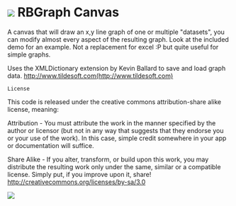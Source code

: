 # ![](https://raw.github.com/alexrestrepo/RBComposer/master/class.png) RBGraph Canvas

A canvas that will draw an x,y line graph of one or multiple "datasets", you can modify almost every aspect of the resulting graph. Look at the included demo for an example.
Not a replacement for excel :P but quite useful for simple graphs.

Uses the XMLDictionary extension by Kevin Ballard to save and load graph data.
http://www.tildesoft.com(http://www.tildesoft.com)

`License`

This code is released under the creative commons attribution-share alike license, meaning:

Attribution - You must attribute the work in the manner specified by the author or licensor 
(but not in any way that suggests that they endorse you or your use of the work).
In this case, simple credit somewhere in your app or documentation will suffice.

Share Alike - If you alter, transform, or build upon this work, you may distribute the resulting
work only under the same, similar or a compatible license.
Simply put, if you improve upon it, share!
http://creativecommons.org/licenses/by-sa/3.0

![](https://raw.github.com/alexrestrepo/RBGraphCanvas/master/screen.png)